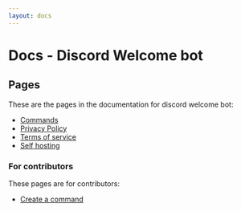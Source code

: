 ```yaml
---
layout: docs
---
```


# Docs - Discord Welcome bot

## Pages

These are the pages in the documentation for discord welcome bot:
- [Commands](commands.md)
- [Privacy Policy](privacy-policy.md)
- [Terms of service](terms.md)
- [Self hosting](self-hosting.md)

### For contributors
These pages are for contributors:
- [Create a command](create-command.md)
